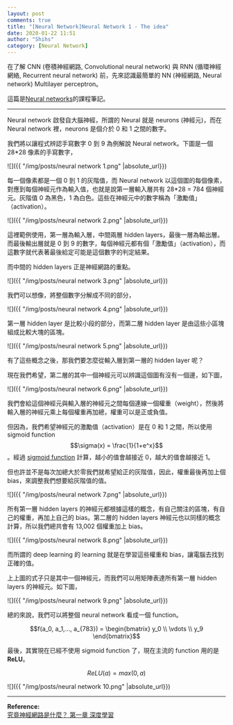 ```yaml
---
layout: post
comments: true
title: "[Neural Network]Neural Network 1 - The idea"
date: 2020-01-22 11:51
author: "Shihs"
category: [Neural Network]
---
```


在了解 CNN (卷積神經網路, Convolutional neural network) 與 RNN (循環神經網絡, Recurrent neural network) 前，先來認識最簡單的 NN (神經網路, Neural network) Multilayer perceptron。

這篇是[Neural networks](https://www.youtube.com/watch?v=aircAruvnKk&list=PLZHQObOWTQDNU6R1_67000Dx_ZCJB-3pi)的課程筆記。

***

Neural network 啟發自大腦神經，所謂的 Neural 就是 neurons (神經元)，而在 Neural network 裡，neurons 是個介於 0 和 1 之間的數字。

我們將以讓程式辨認手寫數字 0 到 9 為例解說 Neural network。下圖是一個 28\*28 像素的手寫數字， 

![]({{ "/img/posts/neural network 1.png" |absolute_url}})

每一個像素都是一個 0 到 1 的灰階值，而 Neural network 以這個圖的每個像素，對應到每個神經元作為輸入值，也就是說第一層輸入層共有 28\*28 = 784 個神經元。灰階值 0 為黑色，1 為白色。這些在神經元中的數字稱為「激勵值」（activation）。

![]({{ "/img/posts/neural network 2.png" |absolute_url}})

這裡範例使用，第一層為輸入層，中間兩層 hidden layers，最後一層為輸出層。而最後輸出層就是 0 到 9 的數字，每個神經元都有個「激勵值」（activation），而這數字就代表著最後給定可能是這個數字的判定結果。

而中間的 hidden layers 正是神經網路的重點。


![]({{ "/img/posts/neural network 3.png" |absolute_url}})


我們可以想像，將整個數字分解成不同的部分，

![]({{ "/img/posts/neural network 4.png" |absolute_url}})

第一層 hidden layer 是比較小段的部分，而第二層 hidden layer 是由這些小區塊組成比較大塊的區塊。

![]({{ "/img/posts/neural network 5.png" |absolute_url}})

有了這些概念之後，那我們要怎麼從輸入層到第一層的 hidden layer 呢？

現在我們希望，第二層的其中一個神經元可以辨識這個圖有沒有一個邊，如下圖，

![]({{ "/img/posts/neural network 6.png" |absolute_url}})

我們會給這個神經元與輸入層的神經元之間每個連線一個權重（weight），然後將輸入層的神經元乘上每個權重再加總，權重可以是正或負值。

但因為，我們希望神經元的激勵值（activation）是在 0 和 1 之間，所以使用 sigmoid function $$\sigma(x) = \frac{1}{1+e^x}$$ 。經過 [sigmoid function](https://zh.wikipedia.org/wiki/S函数) 計算，越小的值會越接近 0，越大的值會越接近 1。

但也許並不是每次加總大於零我們就希望給正的灰階值，因此，權重最後再加上個 bias，來調整我們想要給灰階值的值。

![]({{ "/img/posts/neural network 7.png" |absolute_url}})

所有第一層 hidden layers 的神經元都根據這樣的概念，有自己關注的區塊，有自己的權重，再加上自己的 bias。第二層的 hidden layers 神經元也以同樣的概念計算，所以我們總共會有 13,002 個權重加上 bias。

![]({{ "/img/posts/neural network 8.png" |absolute_url}})

而所謂的 deep learning 的 learning 就是在學習這些權重和 bias，讓電腦去找到正確的值。

上上圖的式子只是其中一個神經元，而我們可以用矩陣表達所有第一層 hidden layers 的神經元。如下圖，

![]({{ "/img/posts/neural network 9.png" |absolute_url}})

總的來說，我們可以將整個 neural network 看成一個 function。

$$f(a_0, a_1,..., a_{783}) =  \begin{bmatrix}
   y_0 \\
   \vdots \\
   y_9
  \end{bmatrix}$$


最後，其實現在已經不使用 sigmoid function 了，現在主流的 function 用的是 **ReLU**。

$$ReLU(a) = max(0, a)$$

![]({{ "/img/posts/neural network 10.png" |absolute_url}})


***

**Reference:**
<br>
[究竟神經網路是什麼？ 第一章 深度學習](https://www.youtube.com/watch?v=aircAruvnKk)